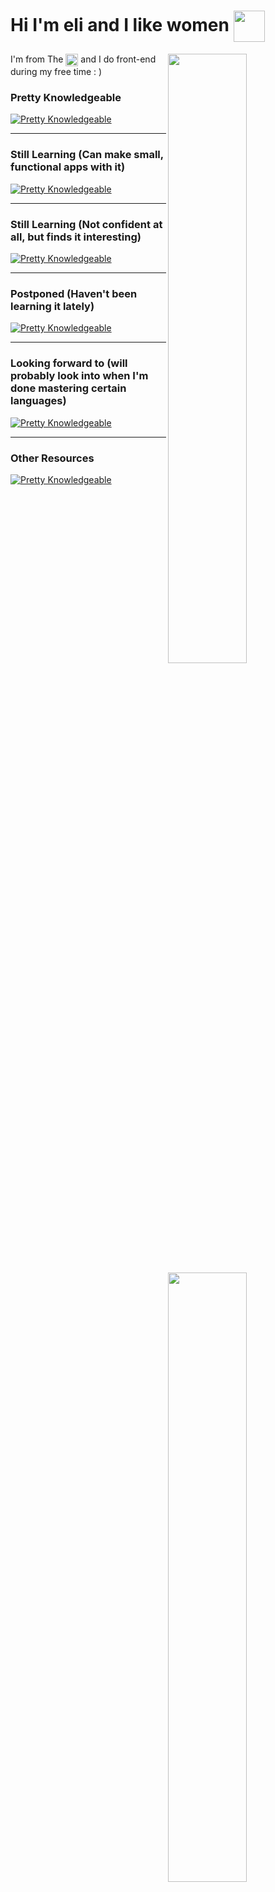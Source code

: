 # Hi I'm eli and I like women <img width="50" align="center" src="https://i.imgur.com/TsTeHxd.png" />

<img width="50%" align="right" src="https://github-readme-stats.vercel.app/api?username=wensente27&count_private=true&show_icons=true&theme=dark&hide_border=true&include_all_commits=true">
<img width="50%" align="right" src="https://github-readme-stats.vercel.app/api/top-langs/?username=wensente27&theme=dark&hide_border=true&layout=compact">

I'm from The <img width="20" height="20" align="center" src="https://flagicons.lipis.dev/flags/4x3/ph.svg" /> and I do front-end during my free time : )

### Pretty Knowledgeable
[![Pretty Knowledgeable](https://skillicons.dev/icons?i=html,css,js)](https://skillicons.dev)

---

### Still Learning (Can make small, functional apps with it)
[![Pretty Knowledgeable](https://skillicons.dev/icons?i=jquery,sass,tailwind,nodejs)](https://skillicons.dev)

---

### Still Learning (Not confident at all, but finds it interesting)
[![Pretty Knowledgeable](https://skillicons.dev/icons?i=react,vue,next,lua,ts)](https://skillicons.dev)

---

### Postponed (Haven't been learning it lately)
[![Pretty Knowledgeable](https://skillicons.dev/icons?i=python,cpp,java,gatsby)](https://skillicons.dev)

---

### Looking forward to (will probably look into when I'm done mastering certain languages)
[![Pretty Knowledgeable](https://skillicons.dev/icons?i=ruby)](https://skillicons.dev)

---

### Other Resources
[![Pretty Knowledgeable](https://skillicons.dev/icons?i=figma,ai)](https://skillicons.dev)
